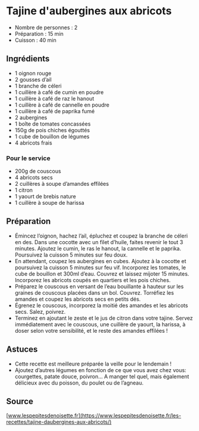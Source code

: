 # Tajine d'aubergines aux abricots

- Nombre de personnes : 2
- Préparation : 15 min
- Cuisson : 40 min

## Ingrédients

- 1 oignon rouge
- 2 gousses d’ail
- 1 branche de céleri
- 1 cuillère à café de cumin en poudre
- 1 cuillère à café de raz le hanout
- 1 cuillère à café de cannelle en poudre
- 1 cuillère à café de paprika fumé
- 2 aubergines
- 1 boîte de tomates concassées
- 150g de pois chiches égouttés
- 1 cube de bouillon de légumes
- 4 abricots frais

### Pour le service

- 200g de couscous
- 4 abricots secs
- 2 cuillères à soupe d’amandes effilées
- 1 citron
- 1 yaourt de brebis nature
- 1 cuillère à soupe de harissa

## Préparation

- Émincez l’oignon, hachez l’ail, épluchez et coupez la branche de céleri en des. Dans une cocotte avec un filet d’huile, faites revenir le tout 3 minutes. Ajoutez le cumin, le ras le hanout, la cannelle et le paprika. Poursuivez la cuisson 5 minutes sur feu doux.
- En attendant, coupez les aubergines en cubes. Ajoutez à la cocotte et poursuivez la cuisson 5 minutes sur feu vif. Incorporez les tomates, le cube de bouillon et 300ml d’eau. Couvrez et laissez mijoter 15 minutes. Incorporez les abricots coupés en quartiers et les pois chiches.
- Préparez le couscous en versant de l’eau bouillante à hauteur sur les graines de couscous placées dans un bol. Couvrez. Torréfiez les amandes et coupez les abricots secs en petits dés.
- Égrenez le couscous, incorporez la moitié des amandes et les abricots secs. Salez, poivrez.
- Terminez en ajoutant le zeste et le jus de citron dans votre tajine. Servez immédiatement avec le couscous, une cuillère de yaourt, la harissa, à doser selon votre sensibilité, et le reste des amandes effilées !

## Astuces

- Cette recette est meilleure préparée la veille pour le lendemain !
- Ajoutez d’autres légumes en fonction de ce que vous avez chez vous: courgettes, patate douce, poivron… A manger tel quel, mais également délicieux avec du poisson, du poulet ou de l’agneau.

## Source

[www.lespepitesdenoisette.fr](https://www.lespepitesdenoisette.fr/les-recettes/tajine-daubergines-aux-abricots/)
